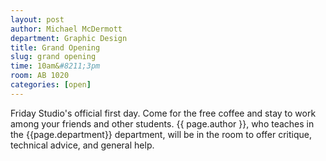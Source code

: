 ```yaml
---
layout: post
author: Michael McDermott
department: Graphic Design
title: Grand Opening
slug: grand opening
time: 10am&#8211;3pm
room: AB 1020
categories: [open]
---
```

Friday Studio's official first day. Come for the free coffee and stay to work among your friends and other students. {{ page.author }}, who teaches in the {{page.department}} department, will be in the room to offer critique, technical advice, and general help.
